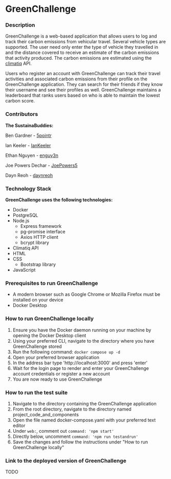 # GreenChallenge

### Description

GreenChallenge is a web-based application that allows users to log and track their carbon emissions from vehicular travel. Several vehicle types are supported. The user need only enter the type of vehicle they travelled in and the distance covered to receive an estimate of the carbon emissions that activity produced. The carbon emissions are estimated using the [climatiq](https://climatiq.io) API.

Users who register an account with GreenChallenge can track their travel activities and associated carbon emissions from their profile on the GreenChallenge application. They can search for their friends if they know their username and see their profiles as well. GreenChallenge maintains a leaderboard that ranks users based on who is able to maintain the lowest carbon score.

### Contributors

**The SustainaBuddies:**

Ben Gardner - [5pointr](https://github.com/5pointr)

Ian Keeler - [IanKeeler](https://github.com/IanKeeler)

Ethan Nguyen - [enguy3n](https://github.com/enguy3n)

Joe Powers Dechar - [JoePowers5](https://github.com/JoePowers5)

Dayn Reoh - [daynreoh](https://github.com/daynreoh)

### Technology Stack

**GreenChallenge uses the following technologies:**

* Docker
* PostgreSQL
* Node.js
  * Express framework
  * pg-promise interface
  * Axios HTTP client
  * bcrypt library
* Climatiq API
* HTML
* CSS
  * Bootstrap library
* JavaScript

### Prerequisites to run GreenChallenge

* A modern browser such as Google Chrome or Mozilla Firefox must be installed on your device
* Docker Desktop

### How to run GreenChallenge locally

1. Ensure you have the Docker daemon running on your machine by opening the Docker Desktop client
2. Using your preferred CLI, navigate to the directory where you have GreenChallenge stored
3. Run the following command: `docker compose up -d`
4. Open your preferred browser application
5. In the address bar type 'http://localhost:3000' and press 'enter'
6. Wait for the login page to render and enter your GreenChallenge account credentials or register a new account
7. You are now ready to use GreenChallenge

### How to run the test suite

1. Navigate to the directory containing the GreenChallenge application
2. From the root directory, navigate to the directory named project_code_and_components
3. Open the file named docker-compose.yaml with your preferred text editor
4. Under `web:`, comment out `command: 'npm start'`
5. Directly below, uncomment `command: 'npm run testandrun'`
6. Save the changes and follow the instructions under "How to run GreenChallenge locally"

### Link to the deployed version of GreenChallenge

TODO